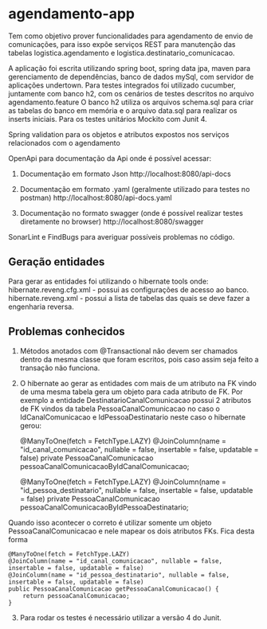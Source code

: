 # agendamento-app
Tem como objetivo prover funcionalidades para agendamento de envio de comunicações, para isso expõe serviços REST para manutenção das tabelas 
logistica.agendamento e logistica.destinatario_comunicacao.

A aplicação foi escrita utilizando spring boot, spring data jpa, maven para gerenciamento de dependências, banco de dados mySql, com servidor de aplicações undertown.
Para testes integrados foi utilizado cucumber, juntamente com banco h2, com os cenários de testes descritos no arquivo agendamento.feature
O banco h2 utiliza os arquivos schema.sql para criar as tabelas do banco em memória e o arquivo data.sql para realizar os inserts iniciais.
Para os testes unitários Mockito com Junit 4.

Spring validation para os objetos e atributos expostos nos serviços relacionados com o agendamento

OpenApi para documentação da Api onde é possível acessar: 

1) Documentação em formato Json
http://localhost:8080/api-docs

2) Documentação em formato .yaml (geralmente utilizado para testes no postman)
http://localhost:8080/api-docs.yaml

3) Documentação no formato swagger (onde é possível realizar testes diretamente no browser)
http://localhost:8080/swagger

SonarLint e FindBugs para averiguar possíveis problemas no código. 


## Geração entidades
Para gerar as entidades foi utilizando o hibernate tools onde: 
hibernate.reveng.cfg.xml - possui as configurações de acesso ao banco. 
hibernate.reveng.xml - possui a lista de tabelas das quais se deve fazer a engenharia reversa.



## Problemas conhecidos

1) Métodos anotados com @Transactional não devem ser chamados dentro da mesma classe que foram escritos, pois caso assim seja feito a transação não funciona.

2) O hibernate ao gerar as entidades com mais de um atributo na FK vindo de uma mesma tabela gera um objeto para cada atributo de FK. 
Por exemplo a entidade DestinatarioCanalComunicacao possui 2 atributos de FK vindos da tabela PessoaCanalComunicacao no caso o IdCanalComunicacao e IdPessoaDestinatario neste caso o hibernate gerou:

	@ManyToOne(fetch = FetchType.LAZY)
	@JoinColumn(name = "id_canal_comunicacao", nullable = false, insertable = false, updatable = false)
	private PessoaCanalComunicacao pessoaCanalComunicacaoByIdCanalComunicacao;
	
	@ManyToOne(fetch = FetchType.LAZY)
	@JoinColumn(name = "id_pessoa_destinatario", nullable = false, insertable = false, updatable = false)
	private PessoaCanalComunicacao pessoaCanalComunicacaoByIdPessoaDestinatario;
	
Quando isso acontecer o correto é utilizar somente um objeto PessoaCanalComunicacao e nele mapear os dois atributos FKs. Fica desta forma 

	@ManyToOne(fetch = FetchType.LAZY)
	@JoinColumn(name = "id_canal_comunicacao", nullable = false, insertable = false, updatable = false)
	@JoinColumn(name = "id_pessoa_destinatario", nullable = false, insertable = false, updatable = false)
	public PessoaCanalComunicacao getPessoaCanalComunicacao() {
		return pessoaCanalComunicacao;
	}
	
3) Para rodar os testes é necessário utilizar a versão 4 do Junit.

